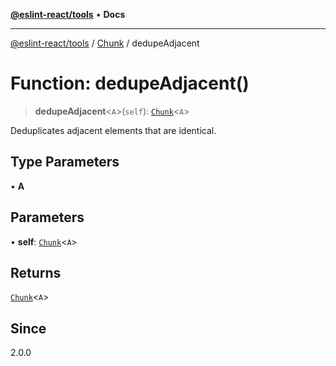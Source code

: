 [**@eslint-react/tools**](../../../README.md) • **Docs**

***

[@eslint-react/tools](../../../README.md) / [Chunk](../README.md) / dedupeAdjacent

# Function: dedupeAdjacent()

> **dedupeAdjacent**\<`A`\>(`self`): [`Chunk`](../interfaces/Chunk.md)\<`A`\>

Deduplicates adjacent elements that are identical.

## Type Parameters

• **A**

## Parameters

• **self**: [`Chunk`](../interfaces/Chunk.md)\<`A`\>

## Returns

[`Chunk`](../interfaces/Chunk.md)\<`A`\>

## Since

2.0.0
